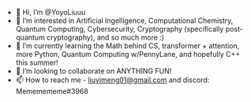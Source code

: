 - 👋 Hi, I’m @YoyoLiuuu
- 👀 I’m interested in Artificial Ingelligence, Computational Chemistry, Quantum Computing, Cybersecurity, Cryptography (specifically post-quantum cryptography), and so much more :)
- 🌱 I’m currently learning the Math behind CS, transformer + attention, more Python, Quantum Computing w/PennyLane, and hopefully C++ this summer!
- 💞️ I’m looking to collaborate on ANYTHING FUN! 
- 📫 How to reach me - liuyimeng01@gmail.com and discord: Mememememe#3968

<!---
YoyoLiuuu/YoyoLiuuu is a ✨ special ✨ repository because its `README.md` (this file) appears on your GitHub profile.
You can click the Preview link to take a look at your changes.
--->
